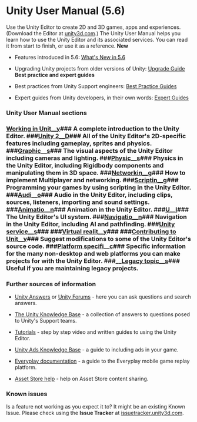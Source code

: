  
# Unity User Manual (5.6) 
 Use the Unity Editor to create 2D and 3D games, apps and experiences. (Download the Editor at [unity3d.com](http://unity3d.com/unity).) The Unity User Manual helps you learn how to use the Unity Editor and its associated services. You can read it from start to finish, or use it as a reference. __New__ 

*  Features introduced in 5.6: [What's New in 5.6](http://docs.google.com/WhatsNew56) 

*  Upgrading Unity projects from older versions of Unity: [Upgrade Guide](http://docs.google.com/UpgradeGuides) __Best practice and expert guides__ 

*  Best practices from Unity Support engineers: [Best Practice Guides](http://docs.google.com/BestPracticeGuides) 

*  Expert guides from Unity developers, in their own words: [Expert Guides](http://docs.google.com/ExpertGuides) 
### Unity User Manual sections 
### __[Working in Unit__y](http://docs.google.com/UnityOverview)### A complete introduction to the Unity Editor. ###__[Unity 2__D](http://docs.google.com/Unity2D)### All of the Unity Editor's 2D-specific features including gameplay, sprites and physics. ###__[Graphic__s](http://docs.google.com/Graphics)### The visual aspects of the Unity Editor including cameras and lighting. ###__[Physic__s](http://docs.google.com/PhysicsSection)### Physics in the Unity Editor, including Rigidbody components and manipulating them in 3D space. ###__[Networkin__g](http://docs.google.com/UNet)### How to implement Multiplayer and networking. ###__[Scriptin__g](http://docs.google.com/ScriptingSection)### Programming your games by using scripting in the Unity Editor. ###__[Audi__o](http://docs.google.com/Audio)### Audio in the Unity Editor, including clips, sources, listeners, importing and sound settings. ###__[Animatio__n](http://docs.google.com/AnimationSection)### Animation in the Unity Editor. ###__[U__I](http://docs.google.com/UISystem)### The Unity Editor's UI system. ###__[Navigatio__n](http://docs.google.com/Navigation)### Navigation in the Unity Editor, including AI and pathfinding. ###__[Unity service__s](http://docs.google.com/UnityServices)### ###__[Virtual realit__y](http://docs.google.com/VROverview)### ###__[Contributing to Unit__y](http://docs.google.com/ContributingToUnity)### Suggest modifications to some of the Unity Editor's source code. ###__[Platform specifi__c](http://docs.google.com/PlatformSpecific)### Specific information for the many non-desktop and web platforms you can make projects for with the Unity Editor. ###__[Legacy topic__s](http://docs.google.com/LegacyTopics)### Useful if you are maintaining legacy projects. 
### Further sources of information 

*  [Unity Answers](http://answers.unity3d.com/) or [Unity Forums](http://forum.unity3d.com/) - here you can ask questions and search answers. 

*  [The Unity Knowledge Base](https://support.unity3d.com) - a collection of answers to questions posed to Unity's Support teams. 

*  [Tutorials](http://unity3d.com/learn/tutorials) - step by step video and written guides to using the Unity Editor. 

*  [Unity Ads Knowledge Base](http://unityads.unity3d.com/help/index) - a guide to including ads in your game. 

*  [Everyplay documentation](https://developers.everyplay.com/documentation) - a guide to the Everyplay mobile game replay platform. 

*  [Asset Store help](http://unity3d.com/asset-store/help) - help on Asset Store content sharing. 
### Known issues 
 Is a feature not working as you expect it to? It might be an existing Known Issue. Please check using the __Issue Tracker__ at [issuetracker.unity3d.com](https://issuetracker.unity3d.com).